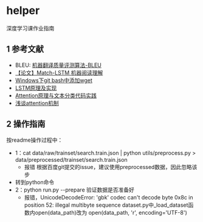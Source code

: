 # helper
深度学习课作业指南

## 1 参考文献
- BLEU: [机器翻译质量评测算法-BLEU](https://www.jianshu.com/p/15c22fadcba5)
- [【论文】Match-LSTM 机器阅读理解](https://blog.csdn.net/u012892939/article/details/80186590)
- [Windows下git bash中添加wget](https://www.jianshu.com/p/fb6601795011)
- [LSTM原理及实现](https://blog.csdn.net/gzj_1101/article/details/79376798)
- [Attention原理与文本分类代码实践](https://blog.csdn.net/chen_yiwei/article/details/88647430)
- [浅谈attention机制](https://blog.csdn.net/u014665013/article/details/82619808)

## 2 操作指南
按readme操作过程中：
- 1：cat data/raw/trainset/search.train.json | python utils/preprocess.py > data/preprocessed/trainset/search.train.json
    - 报错 根据百度git提交的issue，建议使用preprocessed数据，因此忽略该步
- 转到python命令
- 2：python run.py --prepare 验证数据是否准备好
    - 报错，UnicodeDecodeError: 'gbk' codec can't decode byte 0x8c in position 52: illegal multibyte sequence
    dataset.py中_load_dataset函数内open(data_path)改为
    open(data_path, 'r', encoding='UTF-8')